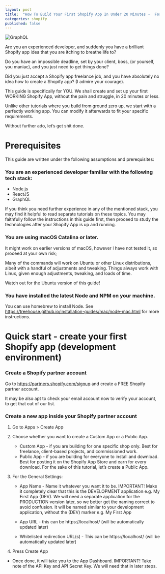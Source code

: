```yaml
---
layout: post
title:  "How To Build Your First Shopify App In Under 20 Minutes -  For Mac Users"
categories: shopify
published: false
---
```

![GraphQL](https://mcusercontent.com/2258b1142d581e51c131c3e0e/images/03c35c6b-ec03-4df7-88b5-64b0acc4de95.png "How to Access Shopify Data From Your App")

Are you an experienced developer, and suddenly you have a brilliant Shopify app idea that you are itching to breathe life to? 

Do you have an impossible deadline, set by your client, boss, (or yourself, you maniac), and you just need to get things done?

Did you just accept a Shopify app freelance job, and you have absolutely no idea how to create a Shopify app? (I admire your courage).

This guide is specifically for YOU. We shall create and set up your first WORKING Shopify App, without the pain and struggle, in 20 minutes or less. 

Unlike other tutorials where you build from ground zero up, we start with a perfectly working app. You can modify it afterwards to fit your specific requirements.

Without further ado, let’s get shit done.

# Prerequisites

This guide are written under the following assumptions and prerequisites:

### You are an experienced developer familiar with the following tech stack:
* Node.js 
* ReactJS
* GraphQL

If you think you need further experience in any of the mentioned stack, you may find it helpful to read separate tutorials on these topics. You may faithfully follow the instructions in this guide first, then proceed to study the technologies after your Shopify App is up and running.

### You are using macOS Catalina or later.

It might work on earlier versions of macOS, however I have not tested it, so proceed at your own risk;

Many of the commands will work on Ubuntu or other Linux distributions, albeit with a handful of adjustments and tweaking. Things always work with Linux, given enough adjustments, tweaking, and loads of time.

Watch out for the Ubuntu version of this guide!

### You have installed the latest Node and NPM on your machine.

You can use homebrew to install Node. See https://treehouse.github.io/installation-guides/mac/node-mac.html for more instructions.

# Quick start - create your first Shopify app (development environment)

### Create a Shopify partner account

Go to https://partners.shopify.com/signup and create a FREE Shopify partner account.

It may be also apt to check your email account now to verify your account, to get that out of our list.

### Create a new app inside your Shopify partner account

1. Go to Apps > Create App
2. Choose whether you want to create a Custom App or a Public App.
    * Custom App - if you are building for one specific shop only. Best for freelance, client-based projects, and commissioned work.
    * Public App - if you are building for everyone to install and download. Best for posting it on the Shopify App Store and earn for every download. For the sake of this tutorial, let’s create a Public App.

3. For the General Settings:

   * App Name - Name it whatever you want it to be. IMPORTANT! Make it completely clear that this is the DEVELOPMENT application e.g. My First App (DEV).  We will need a separate application for the PRODUCTION version later, so we better get the naming correct to avoid confusion. It will be named similar to your development application, without the (DEV) marker e.g. My First App

   * App URL - this can be https://localhost/ (will be automatically updated later)

   * Whitelisted redirection URL(s) - This can be https://localhost/ (will be automatically updated later)

 4. Press Create App

 * Once done, it will take you to the App Dashboard. IMPORTANT! Take note of the API Key and API Secret Key. We will need that in later steps.
